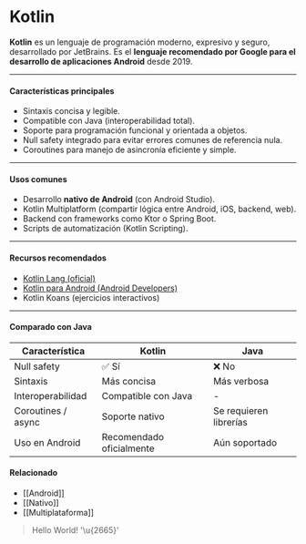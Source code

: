 # Kotlin

**Kotlin** es un lenguaje de programación moderno, expresivo y seguro, desarrollado por JetBrains. Es el **lenguaje recomendado por Google para el desarrollo de aplicaciones Android** desde 2019.

---
#### Características principales

- Sintaxis concisa y legible.
- Compatible con Java (interoperabilidad total).
- Soporte para programación funcional y orientada a objetos.
- Null safety integrado para evitar errores comunes de referencia nula.
- Coroutines para manejo de asincronía eficiente y simple.

---
#### Usos comunes

- Desarrollo **nativo de Android** (con Android Studio).
- Kotlin Multiplatform (compartir lógica entre Android, iOS, backend, web).
- Backend con frameworks como Ktor o Spring Boot.
- Scripts de automatización (Kotlin Scripting).

---
#### Recursos recomendados

- [Kotlin Lang (oficial)](https://kotlinlang.org/)
- [Kotlin para Android (Android Developers)](https://developer.android.com/kotlin)
- Kotlin Koans (ejercicios interactivos)

---
#### Comparado con Java

| Característica     | Kotlin                   | Java                   |
| ------------------ | ------------------------ | ---------------------- |
| Null safety        | ✅ Sí                     | ❌ No                   |
| Sintaxis           | Más concisa              | Más verbosa            |
| Interoperabilidad  | Compatible con Java      | -                      |
| Coroutines / async | Soporte nativo           | Se requieren librerías |
| Uso en Android     | Recomendado oficialmente | Aún soportado          |
#### Relacionado

- [[Android]]
- [[Nativo]]
- [[Multiplataforma]]

> Hello World! '\u{2665}'
